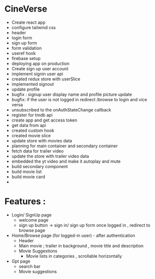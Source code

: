 # CineVerse
- Create react app 
- configure tailwind css
- header
- login form 
- sign up form
- form validation
- useref hook
- firebase setup
- deploying  app on production 
- Create sign up user  account
- implement signin user api 
- created redux store with userSlice
- implemented signout 
- update profile
- bugfix : signup user display name and profile picture update
- bugfix: if the user  is not logged in  redirect /browse to login and vice versa
- unsubscribed to the onAuthStateChange callback
- register for tmdb api 
- create app and get access token 
- get data from api 
- created custom hook 
- created movie slice
- update store with movies data 
- planning for main container and secondary container
- fetch data for trailer video 
- update the store with trailer video data 
- embedded the yt video and make it autoplay and mute
- build secondary component 
- build movie list 
- build movie card 
- 

# Features :
- Login/ SignUp page 
    - welcome page 
    - sign up button -> sign in/ sign up form 
  once logged in , redirect to browse page
- Home/Browse page (for logged-in user) - after authentication 
    - Header
    - Main movie ; trailer in background , movie title and description 
    - Movie Suggestions 
      - Movie lists in categories , scrollable horizontally 
- Gpt page 
  - search bar 
  - Movie suggestions 